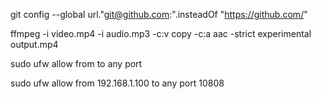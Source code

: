

git config --global url."git@github.com:".insteadOf "https://github.com/"


ffmpeg -i video.mp4 -i audio.mp3 -c:v copy -c:a aac -strict experimental output.mp4


sudo ufw allow from <Allowed-IP> to any port <Proxy-Port>


sudo ufw allow from 192.168.1.100 to any port 10808








